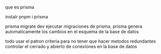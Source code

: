 que es prisma

instalr
pnpm i prisma

prisma migrate dev
ejecutar migraciones de prisma, prisma genera automaticamente los cambios en el esquema de la base de datos

todo
usar el patron criteria para no tener que hacer metodos redundantes
controlar el cerrado y abierto de conexiones en la base de datos